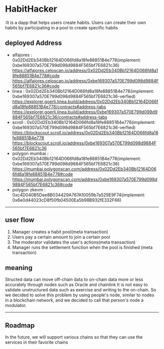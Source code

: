 # HabitHacker

:It is a dapp that helps users create habits. Users can create their own habits by participating in a pool to create specific habits

## deployed Address

- alfajores : 0x02Dd2Eb340Bb12164D066fd8a18fe88851B4e778(implement: 0xbe169307a570E799d098d9884F565bf7E6821c36)
  https://alfajores.celoscan.io/address/0x02Dd2Eb340Bb12164D066fd8a18fe88851B4e778#code
  https://alfajores.celoscan.io/address/0xbe169307a570E799d098d9884F565bf7E6821c36#code
- linea : 0x02Dd2Eb340Bb12164D066fd8a18fe88851B4e778(implement: 0xbe169307a570E799d098d9884F565bf7E6821c36-verfied)
  https://explorer.goerli.linea.build/address/0x02Dd2Eb340Bb12164D066fd8a18fe88851B4e778/contracts#address-tabs
  https://explorer.goerli.linea.build/address/0xbe169307a570E799d098d9884F565bf7E6821c36/contracts#address-tabs
- scroll : 0x02Dd2Eb340Bb12164D066fd8a18fe88851B4e778(implement: 0xbe169307a570E799d098d9884F565bf7E6821c36-verfied)
  https://blockscout.scroll.io/address/0x02Dd2Eb340Bb12164D066fd8a18fe88851B4e778
  https://blockscout.scroll.io/address/0xbe169307a570E799d098d9884F565bf7E6821c36
- polygon mumbai : 0x02Dd2Eb340Bb12164D066fd8a18fe88851B4e778(implement: 0xbe169307a570E799d098d9884F565bf7E6821c36)
  https://mumbai.polygonscan.com/address/0x02Dd2Eb340Bb12164D066fd8a18fe88851B4e778#code
  https://mumbai.polygonscan.com/address/0xbe169307a570E799d098d9884F565bf7E6821c36#code
- polygon zkevm : 0xc4D040B5Dee8B034429A767A10059b7a529E9F74(implement: 0x6e0d44023cD8f50fb04500Ea5b98B932fE332F66)

---

## user flow

1. Manager creates a habit pool(meta transaction)
2. Users pay a certain amount to join a certain pool
3. The moderator validates the user's actions(meta transaction)
4. Manager runs the settlement function when the pool is finished (meta transaction)

## meaning

Structed data can move off-chain data to on-chain data more or less accurately through nodes such as Oracle and chainlink
It is not easy to validate unstructured data such as exercise and writing to the on-chain.
So we decided to solve this problem by using people's node, similar to nodes in a blockchain network, and we decided to call that person's node a modulator.

---

## Roadmap

In the future, we will support various chains so that they can use the services in their favorite chains
